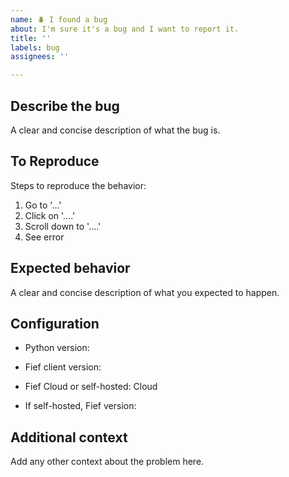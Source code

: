 ```yaml
---
name: 🪲 I found a bug
about: I'm sure it's a bug and I want to report it.
title: ''
labels: bug
assignees: ''

---
```


## Describe the bug

A clear and concise description of what the bug is.

## To Reproduce

Steps to reproduce the behavior:
1. Go to '...'
2. Click on '....'
3. Scroll down to '....'
4. See error

## Expected behavior

A clear and concise description of what you expected to happen.

## Configuration

* Python version:
* Fief client version:

* Fief Cloud or self-hosted: Cloud
* If self-hosted, Fief version:

## Additional context

Add any other context about the problem here.
